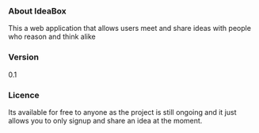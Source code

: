 ### About IdeaBox

 This a web application that allows users meet and share ideas with people who reason and think alike
 
### Version 
0.1

### Licence
Its available for free to anyone as the project is still ongoing and it just allows you to only signup and share an idea at the moment.

